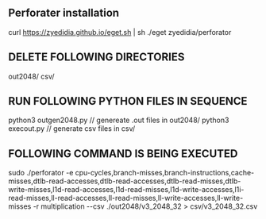 ## Perforater installation
curl https://zyedidia.github.io/eget.sh | sh
./eget zyedidia/perforator

## DELETE FOLLOWING DIRECTORIES
out2048/
csv/

## RUN FOLLOWING PYTHON FILES IN SEQUENCE
python3 outgen2048.py // genereate .out files in out2048/
python3 execout.py // generate csv files in csv/

## FOLLOWING COMMAND IS BEING EXECUTED
sudo ./perforator -e cpu-cycles,branch-misses,branch-instructions,cache-misses,dtlb-read-accesses,dtlb-read-accesses,dtlb-read-misses,dtlb-write-misses,l1d-read-accesses,l1d-read-misses,l1d-write-accesses,l1i-read-misses,ll-read-accesses,ll-read-misses,ll-write-accesses,ll-write-misses -r multiplication --csv ./out2048/v3_2048_32 > csv/v3_2048_32.csv
